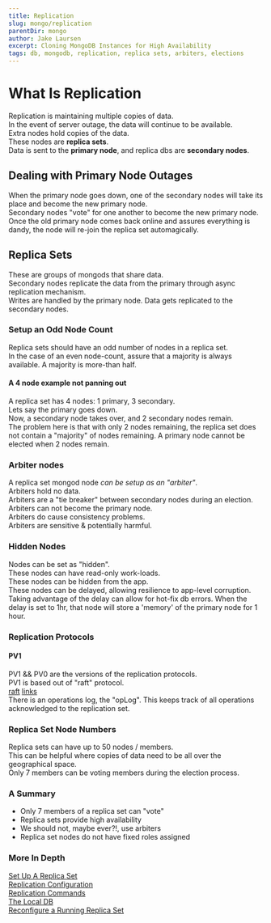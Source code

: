 ```yaml
---
title: Replication
slug: mongo/replication
parentDir: mongo
author: Jake Laursen
excerpt: Cloning MongoDB Instances for High Availability
tags: db, mongodb, replication, replica sets, arbiters, elections
---
```


# What Is Replication

Replication is maintaining multiple copies of data.  
In the event of server outage, the data will continue to be available.  
Extra nodes hold copies of the data.  
These nodes are **replica sets**.  
Data is sent to the **primary node**, and replica dbs are **secondary nodes**.

## Dealing with Primary Node Outages

When the primary node goes down, one of the secondary nodes will take its place and become the new primary node.  
Secondary nodes "vote" for one another to become the new primary node.  
Once the old primary node comes back online and assures everything is dandy, the node will re-join the replica set automagically.

## Replica Sets

These are groups of mongods that share data.  
Secondary nodes replicate the data from the primary through async replication mechanism.  
Writes are handled by the primary node. Data gets replicated to the secondary nodes.

### Setup an Odd Node Count

Replica sets should have an odd number of nodes in a replica set.  
In the case of an even node-count, assure that a majority is always available. A majority is more-than half.

#### A 4 node example not panning out

A replica set has 4 nodes: 1 primary, 3 secondary.  
Lets say the primary goes down.  
Now, a secondary node takes over, and 2 secondary nodes remain.  
The problem here is that with only 2 nodes remaining, the replica set does not contain a "majority" of nodes remaining. A primary node cannot be elected when 2 nodes remain.

### Arbiter nodes

A replica set mongod node _can be setup as an "arbiter"_.  
Arbiters hold no data.  
Arbiters are a "tie breaker" between secondary nodes during an election.  
Arbiters can not become the primary node.  
Arbiters do cause consistency problems.  
Arbiters are sensitive & potentially harmful.

### Hidden Nodes

Nodes can be set as "hidden".  
These nodes can have read-only work-loads.  
These nodes can be hidden from the app.  
These nodes can be delayed, allowing resilience to app-level corruption.
Taking advantage of the delay can allow for hot-fix db errors. When the delay is set to 1hr, that node will store a 'memory' of the primary node for 1 hour.

### Replication Protocols

#### PV1

PV1 && PV0 are the versions of the replication protocols.  
PV1 is based out of "raft" protocol.  
[raft](http://thesecretlivesofdata.com/raft/) [links](https://raft.github.io)  
There is an operations log, the "opLog". This keeps track of all operations acknowledged to the replication set.

### Replica Set Node Numbers

Replica sets can have up to 50 nodes / members.  
This can be helpful where copies of data need to be all over the geographical space.  
Only 7 members can be voting members during the election process.

### A Summary

- Only 7 members of a replica set can "vote"
- Replica sets provide high availability
- We should not, maybe ever?!, use arbiters
- Replica set nodes do not have fixed roles assigned

### More In Depth

[Set Up A Replica Set](/mongo/replication/setup-a-replica-set)  
[Replication Configuration](/mongo/replication/replication-config)  
[Replication Commands](/mongo/replication/repl-commands-intro)  
[The Local DB](/mongo/replication/about-the-local-db)  
[Reconfigure a Running Replica Set](/mongo/replication/reconfig-a-running-set)
